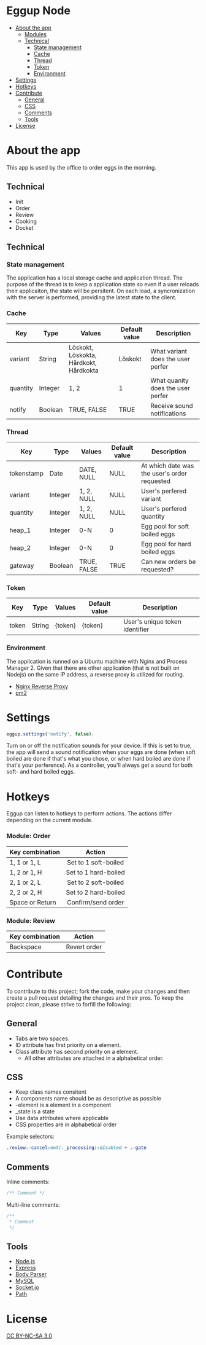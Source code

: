 Eggup Node
==========


* [About the app](#user-content-about-the-app)
  * [Modules](#user-content-modules)
  * [Technical](#user-content-technical)
    * [State management](#user-content-state-management)
    * [Cache](#user-content-cache)
    * [Thread](#user-content-thread)
    * [Token](#user-content-token)
    * [Environment](#user-content-environment)
* [Settings](#user-content-settings)
* [Hotkeys](#user-content-hotkeys)
* [Contribute](#user-content-contribute)
  * [General](#user-content-general)
  * [CSS](#user-content-js)
  * [Comments](#user-content-comments)
  * [Tools](#user-content-tools)
* [License](#user-content-license)


# About the app

This app is used by the office to order eggs in the morning.


## Technical
* Init
* Order
* Review
* Cooking
* Docket


## Technical

### State management

The application has a local storage cache and application thread. The purpose of the thread is to keep a application state so even if a user reloads their applicaiton, the state will be persitent. On each load, a syncronization with the server is performed, providing the latest state to the client.


### Cache

| Key      | Type    | Values                                 | Default value | Description                       |
| -------- | ------- | -------------------------------------- | ------------- | --------------------------------- |
| variant  | String  | Löskokt, Löskokta, Hårdkokt, Hårdkokta | Löskokt       | What variant does the user perfer |
| quantity | Integer | 1, 2                                   | 1             | What quanity does the user perfer |
| notify   | Boolean | TRUE, FALSE                            | TRUE          | Receive sound notifications       |

### Thread

| Key        | Type    | Values                                 | Default value | Description                                  |
| ---------- | ------- | -------------------------------------- | ------------- | -------------------------------------------- |
| tokenstamp | Date    | DATE, NULL                             | NULL          | At which date was the user's order requested |
| variant    | Integer | 1, 2, NULL                             | NULL          | User's perfered variant                      |
| quantity   | Integer | 1, 2, NULL                             | NULL          | User's perfered quantity                     |
| heap_1     | Integer | 0-N                                    | 0             | Egg pool for soft boiled eggs                |
| heap_2     | Integer | 0-N                                    | 0             | Egg pool for hard boiled eggs                |
| gateway    | Boolean | TRUE, FALSE                            | TRUE          | Can new orders be requested?                 |

### Token

| Key   | Type   | Values  | Default value | Description                    |
| ----- | ------ | ------- | ------------- | ------------------------------ |
| token | String | {token} | {token}       | User's unique token identifier |

### Environment

The application is runned on a Ubuntu machine with Nginx and Process Manager 2. Given that there are other application (that is not built on Nodejs) on the same IP address, a reverse proxy is utilized for routing.

* [Nginx Reverse Proxy](https://nginx.org/en/)
* [pm2](http://pm2.keymetrics.io/)


# Settings

```javascript
eggup.settings('notify', false);
```
Turn on or off the notification sounds for your device. If this is set to true, the app will send a sound notification when your eggs are done (when soft boiled are done if that's what you chose, or when hard boiled are done if that's your perference). As a controller, you'll always get a sound for both soft- and hard boiled eggs.


# Hotkeys

Eggup can listen to hotkeys to perform actions.
The actions differ depending on the current module.

### Module: Order

| Key combination  | Action               |
| ---------------- |:--------------------:|
| 1, 1 or 1, L     | Set to 1 soft-boiled |
| 1, 2 or 1, H     | Set to 1 hard-boiled |
| 2, 1 or 2, L     | Set to 2 soft-boiled |
| 2, 2 or 2, H     | Set to 2 hard-boiled |
| Space or Return  | Confirm/send order   |

### Module: Review

| Key combination  | Action       |
| ---------------- |:------------:|
| Backspace        | Revert order |



# Contribute

To contribute to this project; fork the code, make your changes and then create a pull request detailing the changes and their pros.
To keep the project clean, please strive to forfill the following:

## General

* Tabs are two spaces.
* ID attribute has first priority on a element.
* Class attribute has second priority on a element.
  * All other attributes are attached in a alphabetical order.

## CSS

* Keep class names consitent
* A components name should be as descriptive as possible
* -element is a element in a component
* _state is a state
* Use data attributes where applicable
* CSS properties are in alphabetical order

Example selectors:
```css
.review.-cancel:not(._processing):disabled + .-gate
```

## Comments

Inline comments:
```js
/** Comment */
```

Multi-line comments:
```js
/**
 * Comment
 */
```

## Tools

* [Node.js](https://nodejs.org/en/)
* [Express](https://expressjs.com/)
* [Body Parser](https://github.com/expressjs/body-parser)
* [MySQL](https://github.com/mysqljs/mysql)
* [Socket.io](https://socket.io/)
* [Path](https://nodejs.org/api/path.html)



# License
[CC BY-NC-SA 3.0](https://creativecommons.org/licenses/by-nc-sa/3.0/)
